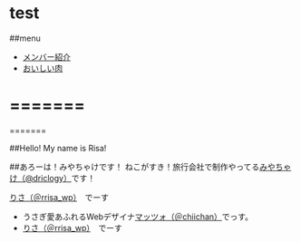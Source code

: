 # test  

##menu  
- [メンバー紹介](about-member.md)
- [おいしい肉](niku.md)

=======
=======

=======

##Hello! My name is Risa!




##あろーは！みやちゃけです！
ねこがすき！旅行会社で制作やってる[みやちゃけ（@driclogy）](https://twitter.com/driclogy)です！

[りさ（＠rrisa_wp）](https://twitter.com/rrisa_wp)　でーす

- うさぎ愛あふれるWebデザイナ[マッツォ（＠chiichan）](https://twitter.com/chiichan)でっす。
- [りさ（＠rrisa_wp）](https://twitter.com/rrisa_wp)　でーす

